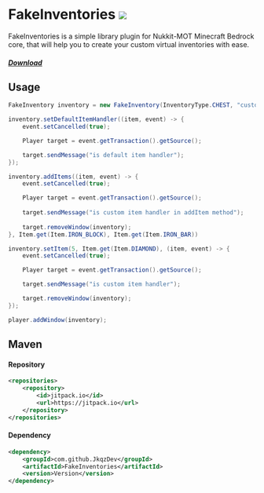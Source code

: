 # FakeInventories [![](https://jitpack.io/v/JkqzDev/FakeInventories-MOT.svg)](https://jitpack.io/#JkqzDev/FakeInventories-MOT)

FakeInventories is a simple library plugin for Nukkit-MOT Minecraft Bedrock core, that will help you to create
your custom virtual inventories with ease.

##### [Download](https://github.com/JkqzDev/FakeInventories/releases)

## Usage

```java
FakeInventory inventory = new FakeInventory(InventoryType.CHEST, "custom title");

inventory.setDefaultItemHandler((item, event) -> {
    event.setCancelled(true);

    Player target = event.getTransaction().getSource();

    target.sendMessage("is default item handler");
});

inventory.addItems((item, event) -> {
    event.setCancelled(true);

    Player target = event.getTransaction().getSource();
    
    target.sendMessage("is custom item handler in addItem method");
    
    target.removeWindow(inventory);
}, Item.get(Item.IRON_BLOCK), Item.get(Item.IRON_BAR))

inventory.setItem(5, Item.get(Item.DIAMOND), (item, event) -> {
    event.setCancelled(true);

    Player target = event.getTransaction().getSource();

    target.sendMessage("is custom item handler");

    target.removeWindow(inventory);
});

player.addWindow(inventory);
```

## Maven

#### Repository

```xml
<repositories>
    <repository>
        <id>jitpack.io</id>
        <url>https://jitpack.io</url>
    </repository>
</repositories>
```

#### Dependency
```xml
<dependency>
    <groupId>com.github.JkqzDev</groupId>
    <artifactId>FakeInventories</artifactId>
    <version>Version</version>
</dependency>
```
